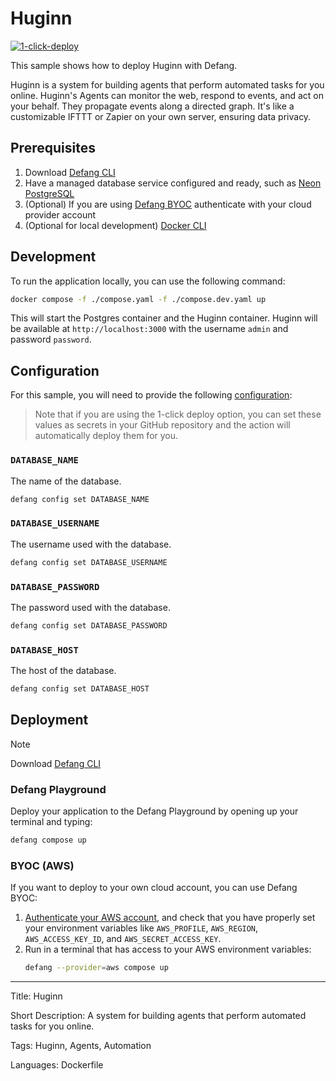 # Huginn

[![1-click-deploy](https://defang.io/deploy-with-defang.svg)](https://portal.defang.dev/redirect?url=https%3A%2F%2Fgithub.com%2Fnew%3Ftemplate_name%3Dsample-huginn-template%26template_owner%3DDefangSamples)

This sample shows how to deploy Huginn with Defang.

Huginn is a system for building agents that perform automated tasks for you online. Huginn's Agents can monitor the web, respond to events, and act on your behalf. They propagate events along a directed graph. It's like a customizable IFTTT or Zapier on your own server, ensuring data privacy.

## Prerequisites

1. Download [Defang CLI](https://github.com/DefangLabs/defang)
2. Have a managed database service configured and ready, such as [Neon PostgreSQL](https://neon.tech/)
3. (Optional) If you are using [Defang BYOC](https://docs.defang.io/docs/concepts/defang-byoc) authenticate with your cloud provider account
4. (Optional for local development) [Docker CLI](https://docs.docker.com/engine/install/)

## Development

To run the application locally, you can use the following command:

```bash
docker compose -f ./compose.yaml -f ./compose.dev.yaml up
```
This will start the Postgres container and the Huginn container. Huginn will be available at `http://localhost:3000` with the username `admin` and password `password`.

## Configuration

For this sample, you will need to provide the following [configuration](https://docs.defang.io/docs/concepts/configuration): 

> Note that if you are using the 1-click deploy option, you can set these values as secrets in your GitHub repository and the action will automatically deploy them for you.

### `DATABASE_NAME` 
The name of the database.
```bash
defang config set DATABASE_NAME
```

### `DATABASE_USERNAME` 
The username used with the database.
```bash
defang config set DATABASE_USERNAME
```

### `DATABASE_PASSWORD` 
The password used with the database.
```bash
defang config set DATABASE_PASSWORD
```

### `DATABASE_HOST` 
The host of the database.
```bash
defang config set DATABASE_HOST
```

## Deployment

> [!NOTE]
> Download [Defang CLI](https://github.com/DefangLabs/defang)

### Defang Playground

Deploy your application to the Defang Playground by opening up your terminal and typing:
```bash
defang compose up
```

### BYOC (AWS)

If you want to deploy to your own cloud account, you can use Defang BYOC:

1. [Authenticate your AWS account](https://docs.aws.amazon.com/cli/latest/userguide/cli-chap-configure.html), and check that you have properly set your environment variables like `AWS_PROFILE`, `AWS_REGION`, `AWS_ACCESS_KEY_ID`, and `AWS_SECRET_ACCESS_KEY`.
2. Run in a terminal that has access to your AWS environment variables:
    ```bash
    defang --provider=aws compose up
    ```

---

Title: Huginn

Short Description: A system for building agents that perform automated tasks for you online.

Tags: Huginn, Agents, Automation

Languages: Dockerfile
